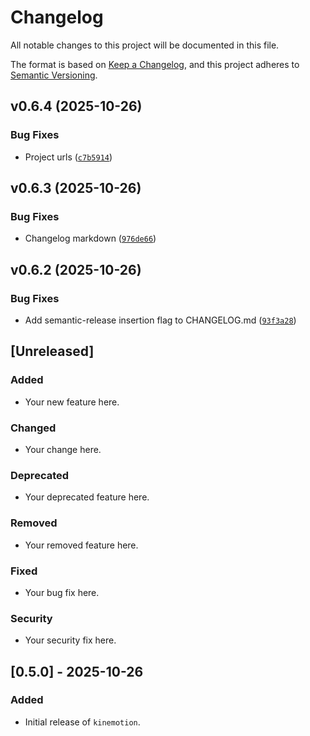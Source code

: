 # Changelog

All notable changes to this project will be documented in this file.

The format is based on [Keep a Changelog](https://keepachangelog.com/en/1.0.0/),
and this project adheres to [Semantic Versioning](https://semver.org/spec/v2.0.0.html).

<!-- version list -->

## v0.6.4 (2025-10-26)

### Bug Fixes

- Project urls
  ([`c7b5914`](https://github.com/feniix/kinemotion/commit/c7b5914d3516e0f59dcf88ac81f99ffe94edb706))


## v0.6.3 (2025-10-26)

### Bug Fixes

- Changelog markdown
  ([`976de66`](https://github.com/feniix/kinemotion/commit/976de66b2a964b83240a559ea097cb74f5e1a537))


## v0.6.2 (2025-10-26)

### Bug Fixes

- Add semantic-release insertion flag to CHANGELOG.md
  ([`93f3a28`](https://github.com/feniix/kinemotion/commit/93f3a28c750bdb70b2a57f9b0c1910b105753980))

## [Unreleased]

### Added

- Your new feature here.

### Changed

- Your change here.

### Deprecated

- Your deprecated feature here.

### Removed

- Your removed feature here.

### Fixed

- Your bug fix here.

### Security

- Your security fix here.

## [0.5.0] - 2025-10-26

### Added

- Initial release of `kinemotion`.

